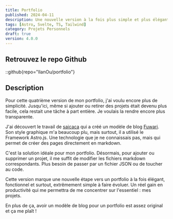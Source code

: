 ```yaml
---
title: Portfolio
published: 2024-04-11
description: Une nouvelle version à la fois plus simple et plus élégante
tags: [Astro, Svelte, TS, Tailwind]
category: Projets Personnels
draft: true
version: 4.0.0
---
```


## Retrouvez le repo Github

::github{repo="IlanOu/portfolio"}

## Description

Pour cette quatrième version de mon portfolio, j'ai voulu encore plus de simplicité. Jusqu'ici, même si ajouter ou retirer des projets était devenu plus facile, cela restait une tâche à part entière. Je voulais la rendre encore plus transparente.

J'ai découvert le travail de [saicaca](https://github.com/saicaca) qui a créé un modèle de blog [Fuwari](https://github.com/saicaca/fuwari). Son style graphique m'a beaucoup plu, mais surtout, il a utilisé le Framework Astro.js. Une technologie que je ne connaissais pas, mais qui permet de créer des pages directement en markdown.

C'est la solution idéale pour mon portfolio. Désormais, pour ajouter ou supprimer un projet, il me suffit de modifier les fichiers markdown correspondants. Plus besoin de passer par un fichier JSON ou de toucher au code.

Cette version marque une nouvelle étape vers un portfolio à la fois élégant, fonctionnel et surtout, extrêmement simple à faire évoluer. Un réel gain en productivité qui me permettra de me concentrer sur l'essentiel : mes projets.

En plus de ça, avoir un modèle de blog pour un portfolio est assez original et ça me plaît !

